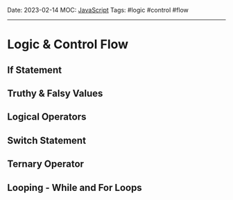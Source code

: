 Date: 2023-02-14
MOC: [JavaScript](../../1.%20MOC/JavaScript.md)
Tags: #logic #control #flow

---
# Logic & Control Flow

## If Statement


## Truthy & Falsy Values


## Logical Operators


## Switch Statement


## Ternary Operator


## Looping - While and For Loops


